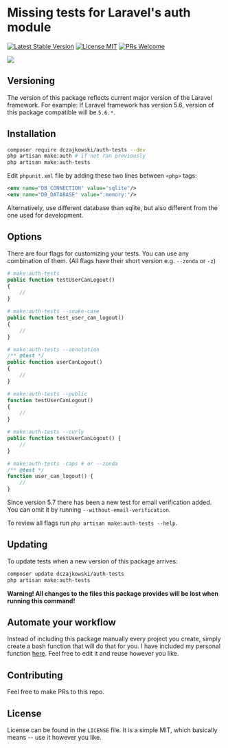 # Missing tests for Laravel's auth module
[![Latest Stable Version](https://poser.pugx.org/dczajkowski/auth-tests/version)](https://packagist.org/packages/dczajkowski/auth-tests)
[![License MIT](https://poser.pugx.org/dczajkowski/auth-tests/license)](https://packagist.org/packages/dczajkowski/auth-tests)
[![PRs Welcome](https://img.shields.io/badge/PRs-welcome-brightgreen.svg?style=flat)](https://egghead.io/courses/how-to-contribute-to-an-open-source-project-on-github)

![](https://i.imgur.com/317NxDZ.png)

## Versioning
The version of this package reflects current major version of the Laravel framework. For example:
If Laravel framework has version 5.6, version of this package compatible will be `5.6.*`.

## Installation
```bash
composer require dczajkowski/auth-tests --dev
php artisan make:auth # if not ran previously
php artisan make:auth-tests
```

Edit `phpunit.xml` file by adding these two lines between `<php>` tags:
```xml
<env name="DB_CONNECTION" value="sqlite"/>
<env name="DB_DATABASE" value=":memory:"/>
```
Alternatively, use different database than sqlite, but also different from the one used for development.

## Options
There are four flags for customizing your tests. You can use any combination of them. (All flags have their short version e.g. `--zonda` or `-z`)
```php
# make:auth-tests
public function testUserCanLogout()
{
    //
}

# make:auth-tests --snake-case
public function test_user_can_logout()
{
    //
}

# make:auth-tests --annotation
/** @test */
public function userCanLogout()
{
    //
}

# make:auth-tests --public
function testUserCanLogout()
{
    //
}

# make:auth-tests --curly
public function testUserCanLogout() {
    //
}

# make:auth-tests -caps # or --zonda
/** @test */
function user_can_logout() {
    //
}
```
Since version 5.7 there has been a new test for email verification added. You can omit it by running `--without-email-verification`.

To review all flags run `php artisan make:auth-tests --help`.

## Updating
To update tests when a new version of this package arrives:
```bash
composer update dczajkowski/auth-tests
php artisan make:auth-tests
```
**Warning! All changes to the files this package provides will be lost when running this command!**

## Automate your workflow
Instead of including this package manually every project you create, simply create a bash function that will do that for you. I have included my personal function [here](https://gist.github.com/DCzajkowski/9ebaeaa09d136e77497e060449b03171). Feel free to edit it and reuse however you like.

## Contributing
Feel free to make PRs to this repo.

## License
License can be found in the `LICENSE` file. It is a simple MIT, which basically means -- use it however you like.
